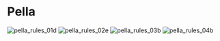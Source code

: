 # Pella
![pella_rules_01d](https://user-images.githubusercontent.com/115367632/199985729-d0e0b5e3-e898-49c9-8289-3e0d9ebd8a82.png)
![pella_rules_02e](https://user-images.githubusercontent.com/115367632/199986042-c75b9444-71bc-4557-b258-6f01a68264fc.png)
![pella_rules_03b](https://user-images.githubusercontent.com/115367632/199986183-73b8883a-dbbf-46a6-806e-bcaa17d286dd.png)
![pella_rules_04b](https://user-images.githubusercontent.com/115367632/199986298-0b28e8c8-1d7f-41a7-a3ea-a809fa1a278b.png)
